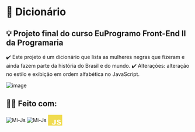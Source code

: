 ﻿# :open_book: Dicionário
## :bulb: Projeto final do curso EuProgramo Front-End II da Programaria 

:heavy_check_mark: Este projeto é um dicionário que lista as mulheres negras que fizeram e ainda fazem parte da história do Brasil e do mundo.
:heavy_check_mark: Alterações: alteração no estilo e exibição em ordem alfabética no JavaScript. 

![image](https://user-images.githubusercontent.com/43293325/221505865-f7ee0f67-dcb1-477c-9c66-dad6d748dc80.png)


## :woman_technologist: Feito com: 
<div style="display: inline_block">
  <img align="center" alt="Mi-Js" height="30" width="40" src="https://cdn.jsdelivr.net/gh/devicons/devicon/icons/html5/html5-original.svg" />
  <img align="center" alt="Mi-Js" height="30" width="40" src="https://cdn.jsdelivr.net/gh/devicons/devicon/icons/css3/css3-original.svg" />      
  <img align="center" alt="Mi-Js" height="30" width="40" src="https://raw.githubusercontent.com/devicons/devicon/master/icons/javascript/javascript-plain.svg">
  </div>
